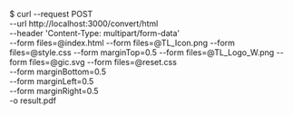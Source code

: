 $ curl --request POST \
    --url http://localhost:3000/convert/html \
    --header 'Content-Type: multipart/form-data' \
    --form files=@index.html --form files=@TL_Icon.png --form files=@style.css --form marginTop=0.5 --form files=@TL_Logo_W.png --form files=@gic.svg --form files=@reset.css \
    --form marginBottom=0.5 \
    --form marginLeft=0.5 \
    --form marginRight=0.5 \
    -o result.pdf
